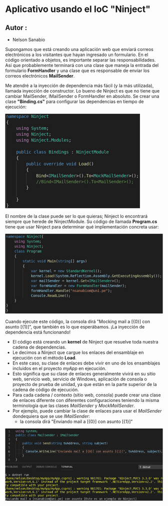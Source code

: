 
# Aplicativo usando el IoC "Ninject"
## Autor :
- Nelson Sanabio

Supongamos que está creando una aplicación web que enviará correos electrónicos a los visitantes que hayan ingresado un formulario. En el código orientado a objetos, es importante separar las responsabilidades. Así que probablemente terminará con una clase que maneja la entrada del formulario **FormHandler** y una clase que es responsable de enviar los correos electrónicos **MailSender**.

Me atendré a la inyección de dependencia más fácil (y la más utilizada), llamada inyección de constructor. Lo bueno de Ninject es que no tiene que cambiar MailSender, IMailSender o FormHandler en absoluto. Se crear una clase **"Binding.cs"** para configurar las dependencias en tiempo de ejecución:

![](img/Binding.png)

El nombre de la clase puede ser lo que quieras; Ninject lo encontrará siempre que herede de NinjectModule. Su código de llamada **Program.cs** tiene que usar Ninject para determinar qué implementación concreta usar:

![](img/Program.png)

Cuando ejecute este código, la consola dirá "Mocking mail a [{0}] con asunto [{1}]", que también es lo que esperábamos. ¡La inyección de dependencia está funcionando! 
- El código está creando un **kernel** de Ninject que resuelve toda nuestra cadena de dependencias. 
- Le decimos a Ninject que cargue los enlaces del ensamblaje en ejecución con el método **Load**. 
- En este caso, su clase de enlaces debe vivir en uno de los ensamblajes incluidos en el proyecto *myApp* en ejecución. 
- Esto significa que su clase de enlaces generalmente vivirá en su sitio web, servicio web, servicio de Windows, aplicación de consola o proyecto de prueba de unidad, ya que están en la parte superior de la cadena de código de ejecución. 
- Para cada cadena / contexto (sitio web, consola) puede crear una clase de enlaces diferente con diferentes configuraciones teniendo la misma terminología que las clases _MailSender_ y _MockMailSender_.
- Por ejemplo, puede cambiar la clase de enlaces para usar el _MailSender_ dondequiera que se use _IMailSender_: 
    - la consola dirá "Enviando mail a [{0}] con asunto [{1}]"

![](img/MailSender.png)
